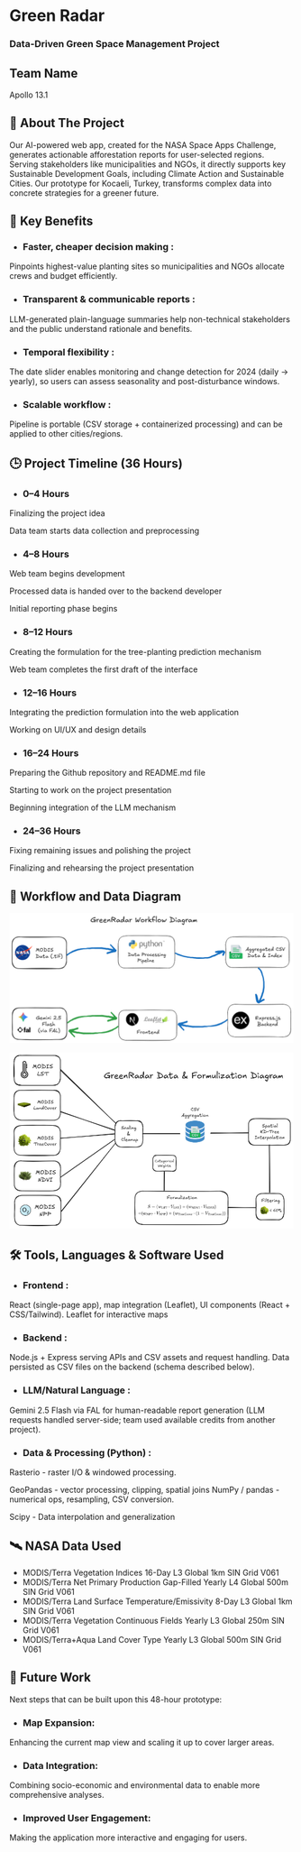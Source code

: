 # Green Radar

### Data-Driven Green Space Management Project

## Team Name
Apollo 13.1

## 🚀 About The Project

Our AI-powered web app, created for the NASA Space Apps Challenge, generates actionable afforestation reports for user-selected regions. Serving stakeholders like municipalities and NGOs, it directly supports key Sustainable Development Goals, including Climate Action and Sustainable Cities. Our prototype for Kocaeli, Turkey, transforms complex data into concrete strategies for a greener future.

## 🎯 Key Benefits

- ### Faster, cheaper decision making : 
Pinpoints highest-value planting sites so municipalities and NGOs allocate crews and budget efficiently.

- ### Transparent & communicable reports : 
LLM-generated plain-language summaries help non-technical stakeholders and the public understand rationale and benefits.

- ### Temporal flexibility : 

The date slider enables monitoring and change detection for 2024 (daily → yearly), so users can assess seasonality and post-disturbance windows.

- ### Scalable workflow : 

Pipeline is portable (CSV storage + containerized processing) and can be applied to other cities/regions.

## 🕒 Project Timeline (36 Hours)

- ### 0–4 Hours

Finalizing the project idea

Data team starts data collection and preprocessing

- ### 4–8 Hours

Web team begins development

Processed data is handed over to the backend developer

Initial reporting phase begins

- ### 8–12 Hours

Creating the formulation for the tree-planting prediction mechanism

Web team completes the first draft of the interface

- ### 12–16 Hours

Integrating the prediction formulation into the web application

Working on UI/UX and design details

- ### 16–24 Hours

Preparing the Github repository and README.md file

Starting to work on the project presentation

Beginning integration of the LLM mechanism

- ### 24–36 Hours

Fixing remaining issues and polishing the project

Finalizing and rehearsing the project presentation

## 🧩 Workflow and Data Diagram

![Workflow Screenshot](https://github.com/KOU-Software-Community/GreenRadar/blob/main/assets/workflowdiagram.png?raw=true)

![Data Diagram Screenshot](https://github.com/KOU-Software-Community/GreenRadar/blob/main/assets/datadiagram.png?raw=true)

## 🛠️ Tools, Languages & Software Used

- ### Frontend :
React (single-page app), map integration (Leaflet), UI components (React + CSS/Tailwind).
Leaflet for interactive maps

- ### Backend :
Node.js + Express serving APIs and CSV assets and request handling.
Data persisted as CSV files on the backend (schema described below).

- ### LLM/Natural Language :
Gemini 2.5 Flash via FAL for human-readable report generation (LLM requests handled server-side; team used available credits from another project).

- ### Data & Processing (Python) :
Rasterio - raster I/O & windowed processing.

GeoPandas - vector processing, clipping, spatial joins
NumPy / pandas - numerical ops, resampling, CSV conversion.

Scipy - Data interpolation and generalization

## 🛰️ NASA Data Used

- MODIS/Terra Vegetation Indices 16-Day L3 Global 1km SIN Grid V061
- MODIS/Terra Net Primary Production Gap-Filled Yearly L4 Global 500m SIN Grid V061
- MODIS/Terra Land Surface Temperature/Emissivity 8-Day L3 Global 1km SIN Grid V061
- MODIS/Terra Vegetation Continuous Fields Yearly L3 Global 250m SIN Grid V061
- MODIS/Terra+Aqua Land Cover Type Yearly L3 Global 500m SIN Grid V061

## 🔮 Future Work
Next steps that can be built upon this 48-hour prototype:

- ### Map Expansion: 
Enhancing the current map view and scaling it up to cover larger areas.

- ### Data Integration: 
Combining socio-economic and environmental data to enable more comprehensive analyses.

- ### Improved User Engagement: 
Making the application more interactive and engaging for users.
